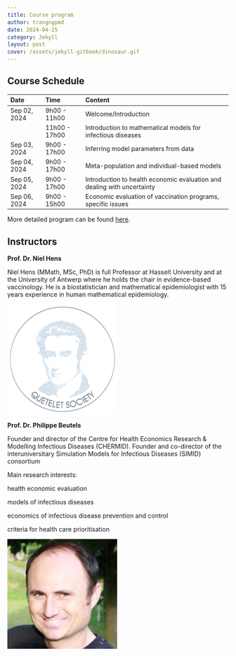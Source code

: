 ```yaml
---
title: Course program
author: trangngpmd
date: 2024-04-25
category: Jekyll
layout: post
cover: /assets/jekyll-gitbook/dinosaur.gif
---
```


## Course Schedule
<div class="table-wrapper" markdown="block">

|Date|Time|Content|
|:--|:--|:--|
|Sep 02, 2024|9h00 - 11h00|Welcome/Introduction|
||11h00 - 17h00|Introduction to mathematical models for infectious diseases|
|Sep 03, 2024|9h00 - 17h00|Inferring model parameters from data|
|Sep 04, 2024|9h00 - 17h00|Meta-population and individual-based models|
|Sep 05, 2024|9h00 - 17h00|Introduction to health economic evaluation and dealing with uncertainty|
|Sep 06, 2024|9h00 - 15h00|Economic evaluation of vaccination programs, specific issues|

</div>

More detailed program can be found [here][1].

## Instructors

**Prof. Dr. Niel Hens**

Niel Hens (MMath, MSc, PhD) is full Professor at Hasselt University and at the University of Antwerp where he holds the chair in evidence-based vaccinology. He is a biostatistician and mathematical epidemiologist with 15 years experience in human mathematical epidemiology.

<img src="assets/gitbook/images/Quetelet.png" width="250" height="250">

**Prof. Dr. Philippe Beutels**

Founder and director of the  Centre for Health Economics Research & Modelling Infectious Diseases (CHERMID).
Founder and co-director of the interuniversitary Simulation Models for Infectious Diseases (SIMID) consortium

Main research interests:

health economic evaluation

models of infectious diseases 

economics of infectious disease prevention and control

criteria for health care prioritisation

<img src="assets/gitbook/images/Beutels.jpg" width="250" height="250">




[1]: https://drive.google.com/drive/u/2/folders/19FmGUCSWb7y_sUGWbhgKljz33-bu53OI
